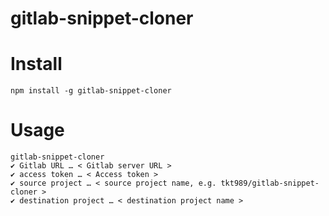 # gitlab-snippet-cloner

# Install

```shell
npm install -g gitlab-snippet-cloner
```

# Usage

```
gitlab-snippet-cloner
✔ Gitlab URL … < Gitlab server URL >
✔ access token … < Access token >
✔ source project … < source project name, e.g. tkt989/gitlab-snippet-cloner >
✔ destination project … < destination project name >
```

